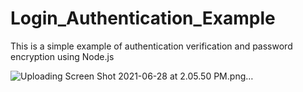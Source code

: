 
# Login_Authentication_Example
 This is a simple example of authentication verification and password encryption using Node.js

![Uploading Screen Shot 2021-06-28 at 2.05.50 PM.png…]()
